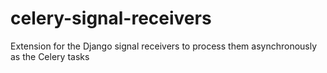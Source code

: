 # celery-signal-receivers
Extension for the Django signal receivers to process them asynchronously as the Celery tasks
